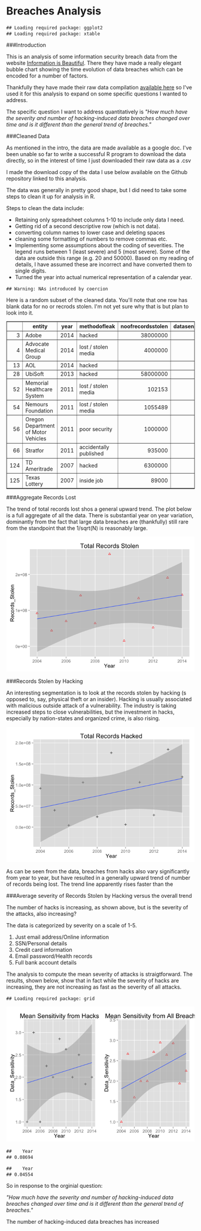 # Breaches Analysis


```
## Loading required package: ggplot2
## Loading required package: xtable
```

###Introduction

This is an analysis of some information security breach data from the website [Information is Beautiful](http://www.informationisbeautiful.net/). There they have made a really elegant bubble chart showing the time evolution of data breaches which can be encoded for a number of factors. 

Thankfully they have made their raw data compilation [available here](https://docs.google.com/spreadsheet/ccc?key=0AmenB57kGPGKdHh6eGpTR2lPQl9NZmo3RlVzQ1N2Ymc&single=true&gid=2&range=A1%3AW400#gid=2) so I've used it for this analysis to expand on some specific questions I wanted to address.  


The specific question I want to address quantitatively is _"How much have the severity and number of hacking-induced data breaches changed over time and is it different than the general trend of breaches."_  

###Cleaned Data  

As mentioned in the intro, the data are made available as a google doc. I've been unable so far to write a successful R program to download the data directly, so in the interest of time I just downloaded their raw data as a .csv  

I made the download copy of the data I use below available on the Github repository linked to this analysis. 



The data was generally in pretty good shape, but I did need to take some steps to clean it up for analysis in R.

Steps to clean the data include:
* Retaining only spreadsheet columns 1-10 to include only data I need.  
* Getting rid of a second descriptive row (which is not data).  
* converting column names to lower case and deleting spaces
* cleaning some formatting of numbers to remove commas etc.   
* Implementing some assumptions about the coding of severities. The legend runs between 1 (least severe) and 5 (most severe). Some of the data are outside this range (e.g. 20 and 50000). Based on my reading of details, I have assumed these are incorrect and have converted them to single digits.  
* Turned the year into actual numerical representation of a calendar year.



```
## Warning: NAs introduced by coercion
```

Here is a random subset of the cleaned data. 
You'll note that one row has blank data for no or recrods stolen. I'm not yet sure why that is but plan to look into it. 


<!-- html table generated in R 3.1.0 by xtable 1.7-3 package -->
<!-- Tue Sep 16 18:23:40 2014 -->
<TABLE border=1>
<TR> <TH>  </TH> <TH> entity </TH> <TH> year </TH> <TH> methodofleak </TH> <TH> noofrecordsstolen </TH> <TH> datasensitivity </TH>  </TR>
  <TR> <TD align="right"> 3 </TD> <TD> Adobe </TD> <TD align="right"> 2014 </TD> <TD> hacked </TD> <TD align="right"> 38000000 </TD> <TD align="right"> 5.00 </TD> </TR>
  <TR> <TD align="right"> 4 </TD> <TD> Advocate Medical Group </TD> <TD align="right"> 2014 </TD> <TD> lost / stolen media </TD> <TD align="right"> 4000000 </TD> <TD align="right"> 2.00 </TD> </TR>
  <TR> <TD align="right"> 13 </TD> <TD> AOL </TD> <TD align="right"> 2014 </TD> <TD> hacked </TD> <TD align="right">  </TD> <TD align="right"> 1.00 </TD> </TR>
  <TR> <TD align="right"> 28 </TD> <TD> UbiSoft </TD> <TD align="right"> 2013 </TD> <TD> hacked </TD> <TD align="right"> 58000000 </TD> <TD align="right"> 2.00 </TD> </TR>
  <TR> <TD align="right"> 52 </TD> <TD> Memorial Healthcare System </TD> <TD align="right"> 2011 </TD> <TD> lost / stolen media </TD> <TD align="right"> 102153 </TD> <TD align="right"> 2.00 </TD> </TR>
  <TR> <TD align="right"> 54 </TD> <TD> Nemours Foundation </TD> <TD align="right"> 2011 </TD> <TD> lost / stolen media  </TD> <TD align="right"> 1055489 </TD> <TD align="right"> 4.00 </TD> </TR>
  <TR> <TD align="right"> 56 </TD> <TD> Oregon Department of Motor Vehicles </TD> <TD align="right"> 2011 </TD> <TD> poor security </TD> <TD align="right"> 1000000 </TD> <TD align="right"> 2.00 </TD> </TR>
  <TR> <TD align="right"> 66 </TD> <TD> Stratfor </TD> <TD align="right"> 2011 </TD> <TD> accidentally published </TD> <TD align="right"> 935000 </TD> <TD align="right"> 3.00 </TD> </TR>
  <TR> <TD align="right"> 124 </TD> <TD> TD Ameritrade </TD> <TD align="right"> 2007 </TD> <TD> hacked </TD> <TD align="right"> 6300000 </TD> <TD align="right"> 1.00 </TD> </TR>
  <TR> <TD align="right"> 125 </TD> <TD> Texas Lottery </TD> <TD align="right"> 2007 </TD> <TD> inside job </TD> <TD align="right"> 89000 </TD> <TD align="right"> 2.00 </TD> </TR>
   </TABLE>

###Aggregate Records Lost  

The trend of total records lost shos a general upward trend. The plot below is a full aggregate of all the data. There is substantial year on year variation, dominantly from the fact that large data breaches are (thankfully) still rare from the standpoint that the 1/sqrt(N) is reasonably large. 

![plot of chunk AggRecordsLost](./Breaches_Analysis_files/figure-html/AggRecordsLost.png) 


###Records Stolen by Hacking  

An interesting segmentation is to look at the records stolen by hacking (s opposed to, say, physical theft or an insider). Hacking is usually associated with malicious outside attack of a vulnerability. The industry is taking increased steps to close vulnerabilities, but the investment in hacks, especially by nation-states and organized crime, is also rising. 


![plot of chunk Hacks](./Breaches_Analysis_files/figure-html/Hacks.png) 


As can be seen from the data, breaches from hacks also vary significantly from year to year, but have resulted in a generally upward trend of number of records being lost. The trend line apparently rises faster than the 

###Average severity of Records Stolen by Hacking versus the overall trend



The number of hacks is increasing, as shown above, but is the severity of the attacks, also increasing?  

The data is categorized by severity on a scale of 1-5.   
1. Just email address/Online information   
2. SSN/Personal details   
3. Credit card information   
4. Email password/Health records   
5. Full bank account details  

The analysis to compute the mean severity of attacks is straigtforward. The results, shown below, show that in fact while the severity of hacks are increasing, they are not increasing as fast as the severity of all attacks. 


```
## Loading required package: grid
```

![plot of chunk Severity](./Breaches_Analysis_files/figure-html/Severity.png) 

```
##    Year 
## 0.08694
```

```
##    Year 
## 0.04554
```

So in response to the orginial question:  

_"How much have the severity and number of hacking-induced data breaches changed over time and is it different than the general trend of breaches."_ 

The number of hacking-induced data breaches has increased 

